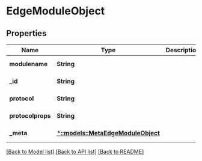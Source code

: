 # EdgeModuleObject

## Properties
Name | Type | Description | Notes
------------ | ------------- | ------------- | -------------
**modulename** | **String** |  | [default to null]
**_id** | **String** |  | [default to null]
**protocol** | **String** |  | [default to null]
**protocolprops** | **String** |  | [default to null]
**_meta** | [***::models::MetaEdgeModuleObject**](_metaEdgeModuleObject.md) |  | [default to null]

[[Back to Model list]](../README.md#documentation-for-models) [[Back to API list]](../README.md#documentation-for-api-endpoints) [[Back to README]](../README.md)


